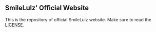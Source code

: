## SmileLulz' Official Website
This is the repository of official SmileLulz website.
Make sure to read the [LICENSE](https://github.com/SmileLulz/SmileLulz?tab=License-1-ov-file).
